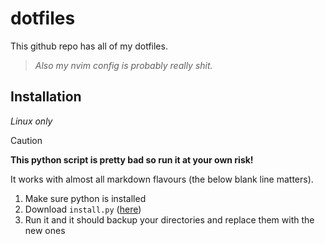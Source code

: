 # dotfiles
This github repo has all of my dotfiles.

> _Also my nvim config is probably really shit._

## Installation 
_Linux only_

> [!CAUTION]
> **This python script is pretty bad so run it at your own risk!**

It works with almost all markdown flavours (the below blank line matters).

1. Make sure python is installed
2. Download `install.py` ([here](https://raw.githubusercontent.com/cash-i1/dotfiles/main/install.py))
3. Run it and it should backup your directories and replace them with the new ones
